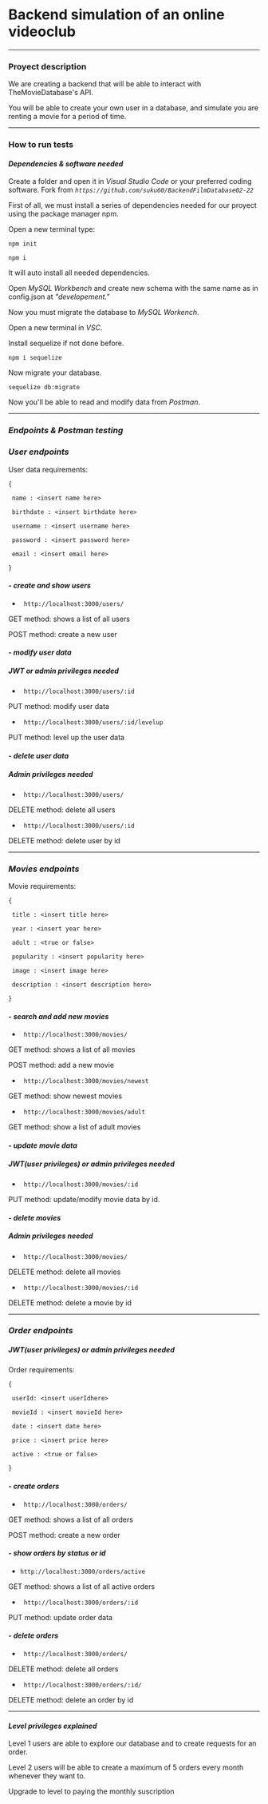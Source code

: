 # Backend simulation of an online videoclub
***

### **Proyect description**

We are creating a backend that will be able to interact with TheMovieDatabase's API.

You will be able to create your own user in a database, and simulate you are renting a movie for a period of time. 
***


### **How to run tests**

#### ***Dependencies & software needed***

Create a folder and open it in *Visual Studio Code* or your preferred coding software. 
Fork from *`https://github.com/suku60/BackendFilmDatabase02-22`*

First of all, we must install a series of dependencies needed for our proyect using the package manager npm.

Open a new terminal
type:

`npm init`

`npm i` 

It will auto install all needed dependencies.

Open *MySQL Workbench* and create new schema with the same name as in config.json at *"developement."*

Now you must migrate the database to *MySQL Workench*.

Open a new terminal in *VSC*.

Install sequelize if not done before.

`npm i sequelize`

Now migrate your database.

`sequelize db:migrate`

Now you'll be able to read and modify data from *Postman*.



<!-- Sequelieze not needed for user -->


***

### ***Endpoints & Postman testing***


### ***User endpoints***

User data requirements:

`{`

   ` name : <insert name here>` 

   ` birthdate : <insert birthdate here>`

   ` username : <insert username here>`

   ` password : <insert password here>`

   ` email : <insert email here>`
   
`}`


#### - ***create and show users***
- ``
http://localhost:3000/users/``

GET method: shows a list of all users

POST method: create a new user


#### - ***modify user data***

##### **JWT or admin privileges needed**

- ``
http://localhost:3000/users/:id`` 

PUT method: modify user data


- ``
http://localhost:3000/users/:id/levelup``

PUT method: level up the user data


#### - ***delete user data***

##### **Admin privileges needed**
- ``
http://localhost:3000/users/``

DELETE method: delete all users
- ``
http://localhost:3000/users/:id``

DELETE method: delete user by id

***

### ***Movies endpoints***

Movie requirements:

`{`

   ` title : <insert title here>` 

   ` year : <insert year here>`

   ` adult : <true or false>`

   ` popularity : <insert popularity here>`

   ` image : <insert image here>`
   
   ` description : <insert description here>`
   
`}`


#### - ***search and add new movies***

- ``
http://localhost:3000/movies/``

GET method: shows a list of all movies

POST method: add a new movie


- ``
http://localhost:3000/movies/newest``

GET method: show newest movies


- ``
http://localhost:3000/movies/adult``


GET method: show a list of adult movies


#### - ***update movie data***

##### **JWT(user privileges) or admin privileges needed**

- ``
http://localhost:3000/movies/:id``

PUT method: update/modify movie data by id.


#### - ***delete movies***

##### **Admin privileges needed**

- ``
http://localhost:3000/movies/``

DELETE method: delete all movies

- ``
http://localhost:3000/movies/:id``

DELETE method: delete a movie by id

***

### ***Order endpoints***

##### **JWT(user privileges) or admin privileges needed**

Order requirements:

`{`

   ` userId: <insert userIdhere>` 

   ` movieId : <insert movieId here>`

   ` date : <insert date here>`

   ` price : <insert price here>`

   ` active : <true or false>`
   
`}`


#### - ***create orders***

- ``
http://localhost:3000/orders/``

GET method: shows a list of all orders

POST method: create a new order


#### - ***show orders by status or id***

- ``
http://localhost:3000/orders/active ``

GET method: shows a list of all active orders

- ``
http://localhost:3000/orders/:id``

PUT method: update order data


#### - ***delete orders***

- ``
http://localhost:3000/orders/``

DELETE method: delete all orders

- ``
http://localhost:3000/orders/:id/``

DELETE method: delete an order by id

***
#### ***Level privileges explained***

  

Level 1 users are able to explore our database and to create requests for an order.

Level 2 users will be able to create a maximum of 5 orders every month whenever they want to.

Upgrade to level to paying the monthly suscription
